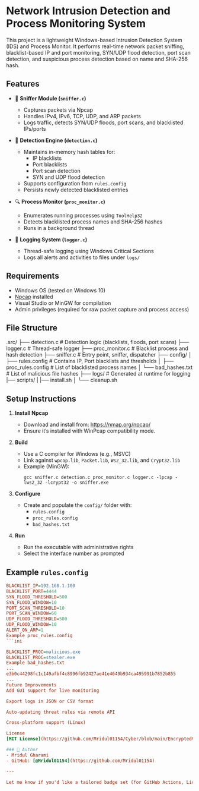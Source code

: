 # Network Intrusion Detection and Process Monitoring System

This project is a lightweight Windows-based Intrusion Detection System (IDS) and Process Monitor. It performs real-time network packet sniffing, blacklist-based IP and port monitoring, SYN/UDP flood detection, port scan detection, and suspicious process detection based on name and SHA-256 hash.

## Features

- 🧠 **Sniffer Module (`sniffer.c`)**
  - Captures packets via Npcap
  - Handles IPv4, IPv6, TCP, UDP, and ARP packets
  - Logs traffic, detects SYN/UDP floods, port scans, and blacklisted IPs/ports

- 🚨 **Detection Engine (`detection.c`)**
  - Maintains in-memory hash tables for:
    - IP blacklists
    - Port blacklists
    - Port scan detection
    - SYN and UDP flood detection
  - Supports configuration from `rules.config`
  - Persists newly detected blacklisted entries

- 🔍 **Process Monitor (`proc_monitor.c`)**
  - Enumerates running processes using `ToolHelp32`
  - Detects blacklisted process names and SHA-256 hashes
  - Runs in a background thread

- 📜 **Logging System (`logger.c`)**
  - Thread-safe logging using Windows Critical Sections
  - Logs all alerts and activities to files under `logs/`

## Requirements

- Windows OS (tested on Windows 10)
- [Npcap](https://nmap.org/npcap/) installed
- Visual Studio or MinGW for compilation
- Admin privileges (required for raw packet capture and process access)

## File Structure
.src/
├── detection.c # Detection logic (blacklists, floods, port scans)
├── logger.c # Thread-safe logger
├── proc_monitor.c # Blacklist process and hash detection
├── sniffer.c # Entry point, sniffer, dispatcher
├── config/
│ ├── rules.config # Contains IP, Port blacklists and thresholds
│ ├── proc_rules.config # List of blacklisted process names
│ └── bad_hashes.txt # List of malicious file hashes
├── logs/ # Generated at runtime for logging
|── scripts/
| |── install.sh
│ └── cleanup.sh

## Setup Instructions

1. **Install Npcap**
   - Download and install from: https://nmap.org/npcap/
   - Ensure it’s installed with WinPcap compatibility mode.

2. **Build**
   - Use a C compiler for Windows (e.g., MSVC)
   - Link against `wpcap.lib`, `Packet.lib`, `Ws2_32.lib`, and `Crypt32.lib`
   - Example (MinGW):
     ```
     gcc sniffer.c detection.c proc_monitor.c logger.c -lpcap -lws2_32 -lcrypt32 -o sniffer.exe
     ```

3. **Configure**
   - Create and populate the `config/` folder with:
     - `rules.config`
     - `proc_rules.config`
     - `bad_hashes.txt`

4. **Run**
   - Run the executable with administrative rights
   - Select the interface number as prompted

## Example `rules.config`

```ini
BLACKLIST_IP=192.168.1.100
BLACKLIST_PORT=4444
SYN_FLOOD_THRESHOLD=500
SYN_FLOOD_WINDOW=10
PORT_SCAN_THRESHOLD=10
PORT_SCAN_WINDOW=60
UDP_FLOOD_THRESHOLD=500
UDP_FLOOD_WINDOW=10
ALERT_ON_ARP=1
Example proc_rules.config
```ini

BLACKLIST_PROC=malicious.exe
BLACKLIST_PROC=stealer.exe
Example bad_hashes.txt
...
e3b0c44298fc1c149afbf4c8996fb92427ae41e4649b934ca495991b7852b855
...
Future Improvements
Add GUI support for live monitoring

Export logs in JSON or CSV format

Auto-updating threat rules via remote API

Cross-platform support (Linux)

License
[MIT License](https://github.com/Mridul01154/Cyber/blob/main/EncryptedVault/LICENSE)

### 🙋 Author
- Mridul Gharami
- GitHub: [@Mridul01154](https://github.com/Mridul01154)

---

Let me know if you'd like a tailored badge set (for GitHub Actions, License, etc.) or a cleaner markdown version for paste-and-use.
